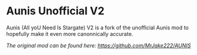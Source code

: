 # Aunis Unofficial V2
Aunis (All yoU Need Is Stargate) V2 is a fork of the unofficial Aunis mod to hopefully make it even more canonnically accurate.





*The original mod can be found here: https://github.com/MrJake222/AUNIS*
